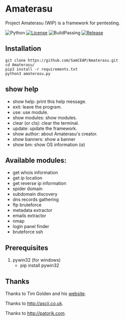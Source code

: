 # Amaterasu
Project Amaterasu (WIP) is a framework for pentesting.

![Python](https://camo.githubusercontent.com/c589348df8bb82948f724198f52725d3d36ce738/68747470733a2f2f696d672e736869656c64732e696f2f62616467652f707974686f6e2d332e782d627269676874677265656e2e737667) [![License](https://camo.githubusercontent.com/d3518f2bfc1c5dc83f59ba8188a4fdee4553caae/68747470733a2f2f696d672e736869656c64732e696f2f6175722f6c6963656e73652f79616f7572742e737667)](https://github.com/SamCEAP/Amaterasu/blob/master/LICENSE) 
![BuildPassing](https://img.shields.io/badge/build-passing-brightgreen.svg) [![Release](https://img.shields.io/badge/release-v1.3-blue.svg)](https://github.com/SamCEAP/Amaterasu/releases)

## Installation
```
git clone https://github.com/SamCEAP/Amaterasu.git
cd Amaterasu/
pip3 install -r requirements.txt
python3 amaterasu.py
```

## show help
- show help:      print this help message.
- exit:           leave the program.
- use:            use module.
- show modules:   show modules.
- clear (or cls): clear the terminal.
- update:         update the framework.
- show author:    about Amaterasu's creator.
- show banners:   show a banner
- show bm:	  show OS information (α)

## Available modules:
- get whois information
- get ip location
- get reverse ip information
- spider domain
- subdomain discovery
- dns records gathering
- ftp bruteforce
- metadata extractor
- emails extractor
- nmap
- login panel finder
- bruteforce ssh

## Prerequisites
1. pywin32 (for windows)
	- pip install pywin32

## Thanks
Thanks to Tim Golden and his [website](http://timgolden.me.uk/).

Thanks to http://ascii.co.uk.

Thanks to http://patorjk.com.
